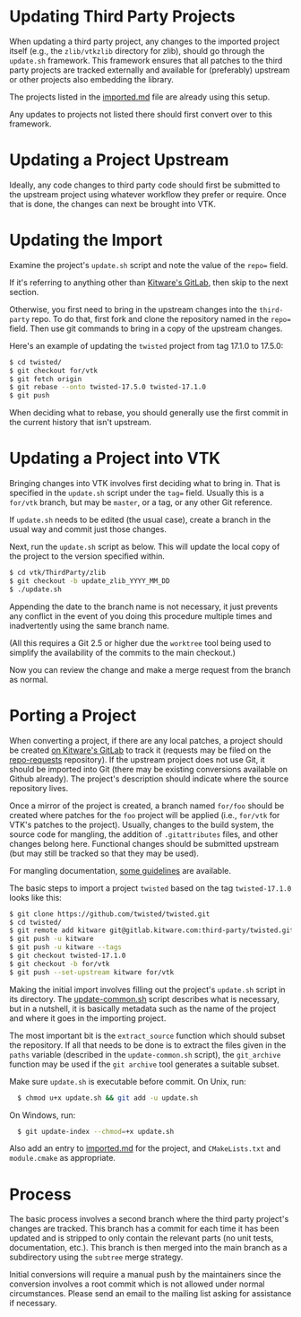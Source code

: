 # Updating Third Party Projects

When updating a third party project, any changes to the imported project
itself (e.g., the `zlib/vtkzlib` directory for zlib), should go through the
`update.sh` framework. This framework ensures that all patches to the third
party projects are tracked externally and available for (preferably) upstream
or other projects also embedding the library.

The projects listed in the [imported.md](imported.md) file are already using
this setup.

Any updates to projects not listed there should first convert over to this
framework.

# Updating a Project Upstream

Ideally, any code changes to third party code should first be submitted to the upstream
project using whatever workflow they prefer or require.  Once that is done, the changes
can next be brought into VTK.

# Updating the Import

Examine the project's `update.sh` script and note the value of the `repo=` field.

If it's referring to anything other than [Kitware's GitLab](https://gitlab.kitware.com/third-party),
then skip to the next section.

Otherwise, you first need to bring in the upstream changes into the `third-party` repo.
To do that, first fork and clone the repository named in the `repo=` field.
Then use git commands to bring in a copy of the upstream changes.

Here's an example of updating the `twisted` project from tag 17.1.0 to 17.5.0:

```sh
$ cd twisted/
$ git checkout for/vtk
$ git fetch origin
$ git rebase --onto twisted-17.5.0 twisted-17.1.0
$ git push
```

When deciding what to rebase, you should generally use
the first commit in the current history that isn't upstream.

# Updating a Project into VTK

Bringing changes into VTK involves first deciding what to bring in. That is specified in the
`update.sh` script under the `tag=` field. Usually this is a `for/vtk` branch, but may
be `master`, or a tag, or any other Git reference.

If `update.sh` needs to be edited (the usual case), create a branch in the usual way
and commit just those changes.

Next, run the `update.sh` script as below. This will update the local copy of the project to
the version specified within.

```sh
$ cd vtk/ThirdParty/zlib
$ git checkout -b update_zlib_YYYY_MM_DD
$ ./update.sh
```

Appending the date to the branch name is not necessary, it just prevents any conflict in the
event of you doing this procedure multiple times and inadvertently using the same branch name.

(All this requires a Git 2.5 or higher due the `worktree` tool being used to
simplify the availability of the commits to the main checkout.)

Now you can review the change and make a merge request from the branch as normal.

# Porting a Project

When converting a project, if there are any local patches, a project should be
created [on Kitware's GitLab](https://gitlab.kitware.com/third-party) to track it
(requests may be filed on the [repo-requests][] repository). If the upstream
project does not use Git, it should be imported into Git (there may be existing
conversions available on Github already). The project's description should
indicate where the source repository lives.

Once a mirror of the project is created, a branch named `for/foo` should be
created where patches for the `foo` project will be applied (i.e., `for/vtk`
for VTK's patches to the project). Usually, changes to the build system, the
source code for mangling, the addition of `.gitattributes` files, and other
changes belong here. Functional changes should be submitted upstream (but may
still be tracked so that they may be used).

For mangling documentation, [some guidelines][] are available.

[repo-requests]: https://gitlab.kitware.com/third-party/repo-requests
[some guidelines]: https://gitlab.kitware.com/third-party/repo-requests/wikis/mangling

The basic steps to import a project `twisted` based on the tag
`twisted-17.1.0` looks like this:

```sh
$ git clone https://github.com/twisted/twisted.git
$ cd twisted/
$ git remote add kitware git@gitlab.kitware.com:third-party/twisted.git
$ git push -u kitware
$ git push -u kitware --tags
$ git checkout twisted-17.1.0
$ git checkout -b for/vtk
$ git push --set-upstream kitware for/vtk
```

Making the initial import involves filling out the project's `update.sh`
script in its directory. The [update-common.sh](update-common.sh) script
describes what is necessary, but in a nutshell, it is basically metadata such
as the name of the project and where it goes in the importing project.

The most important bit is the `extract_source` function which should subset
the repository. If all that needs to be done is to extract the files given in
the `paths` variable (described in the `update-common.sh` script), the
`git_archive` function may be used if the `git archive` tool generates a
suitable subset.

Make sure `update.sh` is executable before commit. On Unix, run:

```sh
  $ chmod u+x update.sh && git add -u update.sh
```

On Windows, run:

```sh
  $ git update-index --chmod=+x update.sh
```

Also add an entry to [imported.md](imported.md) for the project, and
`CMakeLists.txt` and `module.cmake` as appropriate.

# Process

The basic process involves a second branch where the third party project's
changes are tracked. This branch has a commit for each time it has been
updated and is stripped to only contain the relevant parts (no unit tests,
documentation, etc.). This branch is then merged into the main branch as a
subdirectory using the `subtree` merge strategy.

Initial conversions will require a manual push by the maintainers since the
conversion involves a root commit which is not allowed under normal
circumstances. Please send an email to the mailing list asking for assistance
if necessary.
